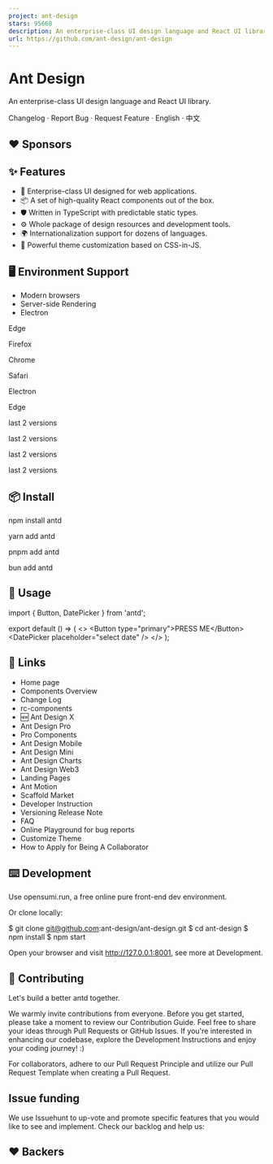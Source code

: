 ```yaml
---
project: ant-design
stars: 95668
description: An enterprise-class UI design language and React UI library
url: https://github.com/ant-design/ant-design
---
```


Ant Design
==========

An enterprise-class UI design language and React UI library.

Changelog · Report Bug · Request Feature · English · 中文

❤️ Sponsors
-----------

✨ Features
----------

-   🌈 Enterprise-class UI designed for web applications.
-   📦 A set of high-quality React components out of the box.
-   🛡 Written in TypeScript with predictable static types.
-   ⚙️ Whole package of design resources and development tools.
-   🌍 Internationalization support for dozens of languages.
-   🎨 Powerful theme customization based on CSS-in-JS.

🖥 Environment Support
----------------------

-   Modern browsers
-   Server-side Rendering
-   Electron

  
Edge

  
Firefox

  
Chrome

  
Safari

  
Electron

Edge

last 2 versions

last 2 versions

last 2 versions

last 2 versions

📦 Install
----------

npm install antd

yarn add antd

pnpm add antd

bun add antd

🔨 Usage
--------

import { Button, DatePicker } from 'antd';

export default () \=> (
  <\>
    <Button type\="primary"\>PRESS ME</Button\>
    <DatePicker placeholder\="select date" />
  </\>
);

🔗 Links
--------

-   Home page
-   Components Overview
-   Change Log
-   rc-components
-   🆕 Ant Design X
-   Ant Design Pro
-   Pro Components
-   Ant Design Mobile
-   Ant Design Mini
-   Ant Design Charts
-   Ant Design Web3
-   Landing Pages
-   Ant Motion
-   Scaffold Market
-   Developer Instruction
-   Versioning Release Note
-   FAQ
-   Online Playground for bug reports
-   Customize Theme
-   How to Apply for Being A Collaborator

⌨️ Development
--------------

Use opensumi.run, a free online pure front-end dev environment.

Or clone locally:

$ git clone git@github.com:ant-design/ant-design.git
$ cd ant-design
$ npm install
$ npm start

Open your browser and visit http://127.0.0.1:8001, see more at Development.

🤝 Contributing
---------------

Let's build a better antd together.

We warmly invite contributions from everyone. Before you get started, please take a moment to review our Contribution Guide. Feel free to share your ideas through Pull Requests or GitHub Issues. If you're interested in enhancing our codebase, explore the Development Instructions and enjoy your coding journey! :)

For collaborators, adhere to our Pull Request Principle and utilize our Pull Request Template when creating a Pull Request.

Issue funding
-------------

We use Issuehunt to up-vote and promote specific features that you would like to see and implement. Check our backlog and help us:

❤️ Backers
----------
